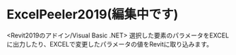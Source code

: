 # ExcelPeeler2019(編集中です)
<Revit2019のアドイン/Visual Basic .NET>
選択した要素のパラメータをEXCELに出力したり、EXCELで変更したパラメータの値をRevitに取り込みます。
